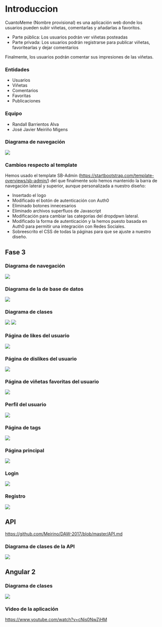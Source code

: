 # Introduccion
CuantoMeme (Nombre provisional) es una aplicación web donde los usuarios pueden subir viñetas, comentarlas y añadarlas a favoritos.
* Parte pública: Los usuarios podrán ver viñetas posteadas
* Parte privada: Los usuarios podrán registrarse para publicar viñetas, favoritearlas y dejar comentarios

Finalmente, los usuarios podrán comentar sus impresiones de las viñetas.

### Entidades
* Usuarios
* Viñetas
* Comentarios
* Favoritas
* Publicaciones

### Equipo

* Randall Barrientos Alva
* José Javier	Meiriño Migens

### Diagrama de navegación
<img src="https://github.com/Meirino/DAW-2017/blob/master/img/diagrama/diagrama.png">

### Cambios respecto al template

Hemos usado el template SB-Admin (https://startbootstrap.com/template-overviews/sb-admin/) del que finalmente solo hemos mantenido la barra de navegación lateral y superior, aunque personalizada a nuestro diseño:

* Insertado el logo
* Modificado el botón de autenticación con Auth0
* Eliminado botones innecesarios
* Eliminado archivos superfluos de Javascript 
* Modificación para cambiar las categorías del dropdpwn lateral.
* Modificado la forma de autenticación y la hemos puesto basada en Auth0 para permitir una integración con Redes Sociales.
* Sobreescrito el CSS de todas la páginas para que se ajuste a nuestro diseño.

## Fase 3

### Diagrama de navegación
<img src="http://i.imgur.com/cGY4ObV.jpg">

### Diagrama de la de base de datos
<img src="http://i.imgur.com/PzSXCAv.jpg">

### Diagrama de clases
<img src="http://i.imgur.com/x9kPySr.png">
<img src="http://i.imgur.com/edb98hT.png">

### Página de likes del usuario
<img src="http://i.imgur.com/Jpq9JuU.png">

### Página de dislikes del usuario
<img src="http://i.imgur.com/Xep6PNT.png">

### Página de viñetas favoritas del usuario
<img src="http://i.imgur.com/mcA4Igo.png">

### Perfil del usuario
<img src="http://i.imgur.com/c5jEe8m.png">

### Página de tags
<img src="http://i.imgur.com/gDQkGWp.png">

### Página principal
<img src="http://i.imgur.com/wzTKptQ.png">

### Login
<img src="http://i.imgur.com/qRHFxBJ.png">

### Registro
<img src="http://i.imgur.com/GyDxKz0.png">

## API

https://github.com/Meirino/DAW-2017/blob/master/API.md

### Diagrama de clases de la API 
<img src="http://i.imgur.com/RFHLUeT.png">

## Angular 2

### Diagrama de clases 
<img src="http://i.imgur.com/k25Huc0.png">

### Video de la aplicación
https://www.youtube.com/watch?v=cNis0NwZjHM
